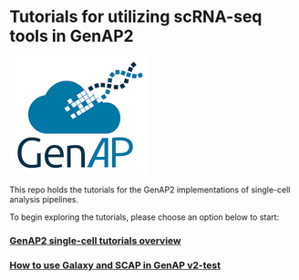 # Tutorials for utilizing scRNA-seq tools in GenAP2

 ![](./www/genap_logo.png "Logo Title Text 1")

This repo holds the tutorials for the GenAP2 implementations of single-cell analysis pipelines.

To begin exploring the tutorials, please choose an option below to start:

### [GenAP2 single-cell tutorials overview](./tutorials/tutorial_overview.md)

### [How to use Galaxy and SCAP in GenAP v2-test](./tutorials/how_to_v2_test.md)